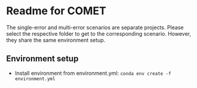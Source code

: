 # Readme for COMET
The single-error and multi-error scenarios are separate projects. Please select the respective folder to get to the corresponding scenario. However, they share the same environment setup.

## Environment setup
* Install environment from environment.yml: ```conda env create -f environment.yml```
